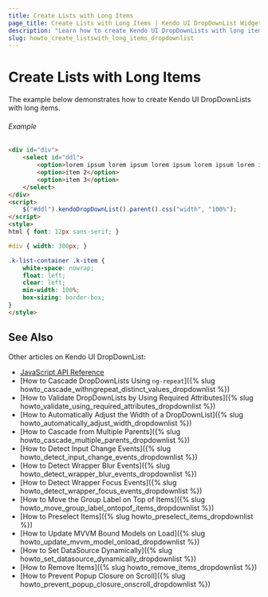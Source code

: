 ```yaml
---
title: Create Lists with Long Items
page_title: Create Lists with Long Items | Kendo UI DropDownList Widget
description: "Learn how to create Kendo UI DropDownLists with long items."
slug: howto_create_listswith_long_items_dropdownlist
---
```


# Create Lists with Long Items

The example below demonstrates how to create Kendo UI DropDownLists with long items.

###### Example

```html
<div id="div">
    <select id="ddl">
        <option>lorem ipsum lorem ipsum lorem ipsum lorem ipsum lorem ipsum lorem ipsum</option>
        <option>item 2</option>
        <option>item 3</option>
    </select>
</div>
<script>
    $("#ddl").kendoDropDownList().parent().css("width", "100%");
</script>
<style>
html { font: 12px sans-serif; }

#div { width: 300px; }

.k-list-container .k-item {
    white-space: nowrap;
    float: left;
    clear: left;
    min-width: 100%;
    box-sizing: border-box;
}
</style>
```

## See Also

Other articles on Kendo UI DropDownList:

* [JavaScript API Reference](/api/javascript/ui/dropdownlist)
* [How to Cascade DropDownLists Using `ng-repeat`]({% slug howto_cascade_withngrepeat_distinct_values_dropdownlist %})
* [How to Validate DropDownLists by Using Required Attributes]({% slug howto_validate_using_required_attributes_dropdownlist %})
* [How to Automatically Adjust the Width of a DropDownList]({% slug howto_automatically_adjust_width_dropdownlist %})
* [How to Cascade from Multiple Parents]({% slug howto_cascade_multiple_parents_dropdownlist %})
* [How to Detect Input Change Events]({% slug howto_detect_input_change_events_dropdownlist %})
* [How to Detect Wrapper Blur Events]({% slug howto_detect_wrapper_blur_events_dropdownlist %})
* [How to Detect Wrapper Focus Events]({% slug howto_detect_wrapper_focus_events_dropdownlist %})
* [How to Move the Group Label on Top of Items]({% slug howto_move_group_label_ontopof_items_dropdownlist %})
* [How to Preselect Items]({% slug howto_preselect_items_dropdownlist %})
* [How to Update MVVM Bound Models on Load]({% slug howto_update_mvvm_model_onload_dropdownlist %})
* [How to Set DataSource Dynamically]({% slug howto_set_datasource_dynamically_dropdownlist %})
* [How to Remove Items]({% slug howto_remove_items_dropdownlist %})
* [How to Prevent Popup Closure on Scroll]({% slug howto_prevent_popup_closure_onscroll_dropdownlist %})